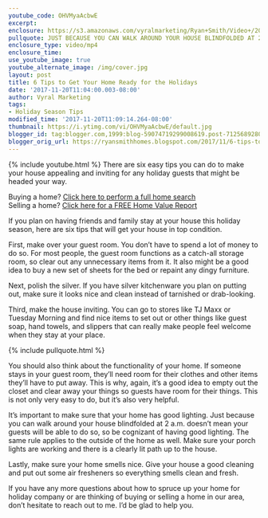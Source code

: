 ```yaml
---
youtube_code: OHVMyaAcbwE
excerpt:
enclosure: https://s3.amazonaws.com/vyralmarketing/Ryan+Smith/Video+/2017/November/Temple+Real+Estate+Agent-+6+Tips+to+Get+Your+Home+Ready+for+the+Holidays.mp4
pullquote: JUST BECAUSE YOU CAN WALK AROUND YOUR HOUSE BLINDFOLDED AT 2 A.M. DOESN’T MEAN YOUR GUESTS WILL BE ABLE TO DO SO.
enclosure_type: video/mp4
enclosure_time:
use_youtube_image: true
youtube_alternate_image: /img/cover.jpg
layout: post
title: 6 Tips to Get Your Home Ready for the Holidays
date: '2017-11-20T11:04:00.003-08:00'
author: Vyral Marketing
tags:
- Holiday Season Tips
modified_time: '2017-11-20T11:09:14.264-08:00'
thumbnail: https://i.ytimg.com/vi/OHVMyaAcbwE/default.jpg
blogger_id: tag:blogger.com,1999:blog-59074719299008619.post-7125689280919002508
blogger_orig_url: https://ryansmithhomes.blogspot.com/2017/11/6-tips-to-get-your-home-ready-for.html
---
```

{% include youtube.html %}
There are six easy tips you can do to make your house appealing and inviting for any holiday guests that might be headed your way.

<div class="post-cta">
Buying a home? <a href="https://www.ryansmithhomes.com/buy" target="_blank">Click here to perform a full home search</a><br>
Selling a home? <a href="https://www.ryansmithhomes.com/sell" target="_blank">Click here for a FREE Home Value Report</a>
</div>

If you plan on having friends and family stay at your house this holiday season, here are six tips that will get your house in top condition.

First, make over your guest room. You don’t have to spend a lot of money to do so. For most people, the guest room functions as a catch-all storage room, so clear out any unnecessary items from it. It also might be a good idea to buy a new set of sheets for the bed or repaint any dingy furniture.

Next, polish the silver. If you have silver kitchenware you plan on putting out, make sure it looks nice and clean instead of tarnished or drab-looking.

Third, make the house inviting. You can go to stores like TJ Maxx or Tuesday Morning and find nice items to set out or other things like guest soap, hand towels, and slippers that can really make people feel welcome when they stay at your place.

{% include pullquote.html %}

You should also think about the functionality of your home. If someone stays in your guest room, they’ll need room for their clothes and other items they’ll have to put away. This is why, again, it’s a good idea to empty out the closet and clear away your things so guests have room for their things. This is not only very easy to do, but it’s also very helpful.

It’s important to make sure that your home has good lighting. Just because you can walk around your house blindfolded at 2 a.m. doesn’t mean your guests will be able to do so, so be cognizant of having good lighting. The same rule applies to the outside of the home as well. Make sure your porch lights are working and there is a clearly lit path up to the house.

Lastly, make sure your home smells nice. Give your house a good cleaning and put out some air fresheners so everything smells clean and fresh.

If you have any more questions about how to spruce up your home for holiday company or are thinking of buying or selling a home in our area, don’t hesitate to reach out to me. I’d be glad to help you.
